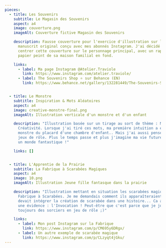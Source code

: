 ```yaml
---
pieces:
  - title: Les Souvenirs
    subtitle: Le Magasin des Souvenirs
    aspect: a4
    image: couverture.png
    imageAlt: Couverture fictive Magasin des Souvenirs

    description: Fausse couverture pour l'exercice d'illustration sur la base d'un
      manuscrit original conçu avec mes abonnés Instagram. J'ai décidé de
      centrer cette couverture sur le personnage principal, avec un rappel du
      papier peint de sa maison familial en fond.

    links:
      - label: Ma page Instagram @Atelier.Traviole
        link: https://www.instagram.com/atelier.traviole/
      - label: The Souvenirs Shop ⭐ sur Behance (EN)
        link: https://www.behance.net/gallery/132281449/The-Souvenirs-Shop-A-dummy-picture-book


  - title: Le Monstre
    subtitle: Inspiration & Mots Aléatoires
    aspect: a4
    image: creative-monstre-final.png
    imageAlt: Illustration verticale d'un monstre et d'un enfant

    description: "Illustration basée sur un tirage au sort de thème : Monstre et
      Créativité. Lorsque j'ai tiré ces mots, ma première intuition a été le
      monstre du placard d'une chambre d'enfant.. Mais j'ai aussi pensé aux
      jeux de rôle. Plus le temps passe et plus j'imagine ma vie future dans
      un monde fantastique !"

    links: []


  - title: L'Apprentie de la Prairie
    subtitle: La Fabrique à Scarabées Magiques
    aspect: a4
    image: 10.png
    imageAlt: Illustration Jeune fille fantasque dans la prairie

    description: "Illustration mettant en situation les scarabées magiques de la
      Fabrique à Scarabées. Je me demandais comment ils apparaîteraient si on
      devait intégrer la création de scarabée dans une histoire... Ca a été
      une évidence : l'Invocation ! Peut-être que c'est parce que je joue
      toujours des sorciers en jeu de rôle ;)"

    links:
      - label: Mon post Instagram sur la Fabrique
        link: https://www.instagram.com/p/CM695y6DRgx/
      - label: Un autre exemple de scarabée magique
        link: https://www.instagram.com/p/CLzyqt4jGku/
---
```

